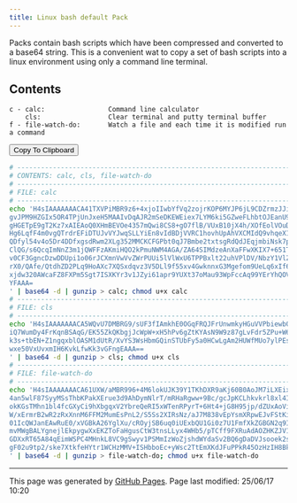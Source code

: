 ```yaml
---
title: Linux bash default Pack
---
```


Packs contain bash scripts which have been compressed and converted to a
base64 string.  This is a convenient wat to copy a set of bash scripts
into a linux environment using only a command line terminal.

<script>
  let packText=`# --------------------------------------------------------------------------------------------------
# CONTENTS: calc, cls, file-watch-do
# --------------------------------------------------------------------------------------------------
# FILE: calc 
# --------------------------------------------------------------------------------------------------
echo 'H4sIAAAAAAACA41TXVPiMBR9z6+4xjoIIwbYfVq2zojrKOP6MYJP6jL9CDZrmzJJirjIf9+blhZxFH3INLk959x7T262t5
gvJPM9HZGIx5OR4TPjUnJxeH5MAAIvDqAJR2mSeDKEWEiex7LYM6ki5GZweFLhbtOJEanU9/CzxODxgJDLq2H/8mKAuGb00mzaPL
gHGETpE9gT2Kz7xAIEAoQ0XHmBEVOe4357mQwi8CS8+gO7flB/VUxB10jX4h/XOfEolVOuDMgs8bkCk8JZbw/OcZ3gGuK66iHv1/
Hg6LqfF4m0vgQTrdrEFiDTUJvVYJwqSLLYiEn8vIdBDjVVRC1hovhUpAhVXCMIdQ9vhqeX1yiZ/JWZ0nw/5FN0s9PqtAgt7LaOuv
QDfyl54v4o5Dr4DDfxgsdRwm2XLg352MMCKCFGPbt0qJ7Bmbe2txtsgRdQdJEqjmbiNsk7pMQkE5c682oGEJ5f7oKSTHsP3HV2eR
ClQG/s6QcqImNnZ3m1jQWFFzAKmiHQO2kPmuNWM4AGA/ZA64SIMdzeAnXaFFwXKIX7+651TqJDhbYzz3NhzlUEeyjOM2GgTcaCEO
v0CF3GgncDzwDDUpi1o06rJCXmnVwVvZWrPUUi5lVlWxU6TPPBxlt22uhVPlDV/NbzY1VlZRst41jtctvtFtQ3k10q+PjA4jfQao
rX0/QAfe/QtdhZD2PLq9HoAXc7XQSxdqvz3V5DLl9f55xv4GwknnxG3Mgefom9UeLq6xIf6PiKe4/rdjdKl+1zwBdlxypP4TRWcz
xjdw320AWcaFZ8FXPm5Sgt7ISXKYr3v1JZyi61apr9YUXt37oMau93WpFccAq99YErYhQOVsP/UYNce/afjsTYkDCVnJD/1Oy/0P
YFAAA=
' | base64 -d | gunzip > calc; chmod u+x calc
# --------------------------------------------------------------------------------------------------
# FILE: cls 
# --------------------------------------------------------------------------------------------------
echo 'H4sIAAAAAAACA5WQvU7DMBRG9/sUF3fIAmkhE0OGqFRQJFrUnwmkyHGuVVPbiewbQt8eI5CYkMp6pO/o6JtcTBvjp42MBz
iQ7WumDy4FrKqnBSAqG/EK55ZkQKbgjJcWpW+xH5hPv6gZtKYAsN9W9z87gLvFdr5ZPu+W61VC50pygGq/e1hv0sa9+SFEylt6Tx
k3s+tbEN+Z1ngqxblOASM1dUtR/XvYS3WsHbmGQinSTUbFy5a0HCwLgAm2HUWfMUo7ylPEsQtH1CZERjaOMHRDcscOeTSKcuiD8a
wxe50VxUvxmIH6KvkLfwKk3vGFngEAAA==
' | base64 -d | gunzip > cls; chmod u+x cls
# --------------------------------------------------------------------------------------------------
# FILE: file-watch-do 
# --------------------------------------------------------------------------------------------------
echo 'H4sIAAAAAAACA61UXW/aMBR996+4M6lokUJK39Y1TKhDXR9aKj60B0AoJM7iLXEix5RWK/99104IkHZapZIXO+ece33uvU
4an5wlF87SyyMSsThbKPakXErue3d9AhDymNlrT/mRHaRgww+9Bc/gcJpKCLhkvkrl8xl4IgDmIa14woAr4DkkacBDzgKQK4Fhfp
okKGsTMhn1bl4fcGXyCi9hXbgqxV2YbreQeRI5xWTenRPyrT+6Ht4+jG8H95jp/dZUxAoVikr9mquIC8NUYdo/5v1nCb3J+PtgqB
W/xErmrB2wR2zRxXnnM6FFM2MumEsPnL2/S5Ss2XIRsNz/aJ7M838vEpYsmXRpwEJvFStKiO6za/05d2btmbMhSj67dIx1Ny3NgB
01IcQWJanEAwRuE0/xVGBkA26YglXu/cROyjSB6uq0iUExbQU1Gi0z7U1FmfXkZGBGN2q9Ih56Q7x+4/7wDW5v6HXScaZWcyZmsj
mvMWgBALYgnejlEkpygwXxEKZToFaHgusCtW3tnsLLyx4WHb5/pTCff9FXRuAdAOZHKZJV1dSAT1yRkO/yXxSxb4YaM3QPwIEcZt
GDXxRT65A84qEimWSPC4MHnkL8VC9gSwyv1PSMmIzWoZjshdWYdaSv2BQ6gDaDVJsooek2sdYVxdSCi9qKIHzymLEMOuXb/52iKE
gF02u9tp2/ske7XtkfeHYtr1WCHzMMV+ISHbboEc+yWsc2TtEmXKdJFuPPkR45OzHzIH8BkfhVnSoGAAA=
' | base64 -d | gunzip > file-watch-do; chmod u+x file-watch-do
`;
</script>

## Contents
```
c - calc:                Command line calculator 
    cls:                 Clear terminal and putty terminal buffer 
f - file-watch-do:       Watch a file and each time it is modified run a command 
```

<button onCLick='copyToClipboard(packText)'>Copy To Clipboard</button>

```bash
# --------------------------------------------------------------------------------------------------
# CONTENTS: calc, cls, file-watch-do
# --------------------------------------------------------------------------------------------------
# FILE: calc 
# --------------------------------------------------------------------------------------------------
echo 'H4sIAAAAAAACA41TXVPiMBR9z6+4xjoIIwbYfVq2zojrKOP6MYJP6jL9CDZrmzJJirjIf9+blhZxFH3INLk959x7T262t5
gvJPM9HZGIx5OR4TPjUnJxeH5MAAIvDqAJR2mSeDKEWEiex7LYM6ki5GZweFLhbtOJEanU9/CzxODxgJDLq2H/8mKAuGb00mzaPL
gHGETpE9gT2Kz7xAIEAoQ0XHmBEVOe4357mQwi8CS8+gO7flB/VUxB10jX4h/XOfEolVOuDMgs8bkCk8JZbw/OcZ3gGuK66iHv1/
Hg6LqfF4m0vgQTrdrEFiDTUJvVYJwqSLLYiEn8vIdBDjVVRC1hovhUpAhVXCMIdQ9vhqeX1yiZ/JWZ0nw/5FN0s9PqtAgt7LaOuv
QDfyl54v4o5Dr4DDfxgsdRwm2XLg352MMCKCFGPbt0qJ7Bmbe2txtsgRdQdJEqjmbiNsk7pMQkE5c682oGEJ5f7oKSTHsP3HV2eR
ClQG/s6QcqImNnZ3m1jQWFFzAKmiHQO2kPmuNWM4AGA/ZA64SIMdzeAnXaFFwXKIX7+651TqJDhbYzz3NhzlUEeyjOM2GgTcaCEO
v0CF3GgncDzwDDUpi1o06rJCXmnVwVvZWrPUUi5lVlWxU6TPPBxlt22uhVPlDV/NbzY1VlZRst41jtctvtFtQ3k10q+PjA4jfQao
rX0/QAfe/QtdhZD2PLq9HoAXc7XQSxdqvz3V5DLl9f55xv4GwknnxG3Mgefom9UeLq6xIf6PiKe4/rdjdKl+1zwBdlxypP4TRWcz
xjdw320AWcaFZ8FXPm5Sgt7ISXKYr3v1JZyi61apr9YUXt37oMau93WpFccAq99YErYhQOVsP/UYNce/afjsTYkDCVnJD/1Oy/0P
YFAAA=
' | base64 -d | gunzip > calc; chmod u+x calc
# --------------------------------------------------------------------------------------------------
# FILE: cls 
# --------------------------------------------------------------------------------------------------
echo 'H4sIAAAAAAACA5WQvU7DMBRG9/sUF3fIAmkhE0OGqFRQJFrUnwmkyHGuVVPbiewbQt8eI5CYkMp6pO/o6JtcTBvjp42MBz
iQ7WumDy4FrKqnBSAqG/EK55ZkQKbgjJcWpW+xH5hPv6gZtKYAsN9W9z87gLvFdr5ZPu+W61VC50pygGq/e1hv0sa9+SFEylt6Tx
k3s+tbEN+Z1ngqxblOASM1dUtR/XvYS3WsHbmGQinSTUbFy5a0HCwLgAm2HUWfMUo7ylPEsQtH1CZERjaOMHRDcscOeTSKcuiD8a
wxe50VxUvxmIH6KvkLfwKk3vGFngEAAA==
' | base64 -d | gunzip > cls; chmod u+x cls
# --------------------------------------------------------------------------------------------------
# FILE: file-watch-do 
# --------------------------------------------------------------------------------------------------
echo 'H4sIAAAAAAACA61UXW/aMBR996+4M6lokUJK39Y1TKhDXR9aKj60B0AoJM7iLXEix5RWK/99104IkHZapZIXO+ece33uvU
4an5wlF87SyyMSsThbKPakXErue3d9AhDymNlrT/mRHaRgww+9Bc/gcJpKCLhkvkrl8xl4IgDmIa14woAr4DkkacBDzgKQK4Fhfp
okKGsTMhn1bl4fcGXyCi9hXbgqxV2YbreQeRI5xWTenRPyrT+6Ht4+jG8H95jp/dZUxAoVikr9mquIC8NUYdo/5v1nCb3J+PtgqB
W/xErmrB2wR2zRxXnnM6FFM2MumEsPnL2/S5Ss2XIRsNz/aJ7M838vEpYsmXRpwEJvFStKiO6za/05d2btmbMhSj67dIx1Ny3NgB
01IcQWJanEAwRuE0/xVGBkA26YglXu/cROyjSB6uq0iUExbQU1Gi0z7U1FmfXkZGBGN2q9Ih56Q7x+4/7wDW5v6HXScaZWcyZmsj
mvMWgBALYgnejlEkpygwXxEKZToFaHgusCtW3tnsLLyx4WHb5/pTCff9FXRuAdAOZHKZJV1dSAT1yRkO/yXxSxb4YaM3QPwIEcZt
GDXxRT65A84qEimWSPC4MHnkL8VC9gSwyv1PSMmIzWoZjshdWYdaSv2BQ6gDaDVJsooek2sdYVxdSCi9qKIHzymLEMOuXb/52iKE
gF02u9tp2/ske7XtkfeHYtr1WCHzMMV+ISHbboEc+yWsc2TtEmXKdJFuPPkR45OzHzIH8BkfhVnSoGAAA=
' | base64 -d | gunzip > file-watch-do; chmod u+x file-watch-do
```

<hr>
<p class="pagedate">This page was generated by <a href=".">GitHub Pages</a>.  Page last modified: 25/06/17 10:20</p>
